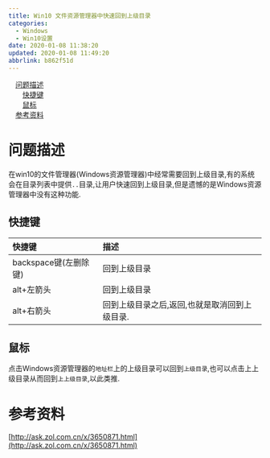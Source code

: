 ```yaml
---
title: Win10 文件资源管理器中快速回到上级目录
categories: 
  - Windows
  - Win10设置
date: 2020-01-08 11:38:20
updated: 2020-01-08 11:49:20
abbrlink: b862f51d
---
```

<div id='my_toc'><a href="/blog/b862f51d/#问题描述" class="header_1">问题描述</a>&nbsp;<br><a href="/blog/b862f51d/#快捷键" class="header_2">快捷键</a>&nbsp;<br><a href="/blog/b862f51d/#鼠标" class="header_2">鼠标</a>&nbsp;<br><a href="/blog/b862f51d/#参考资料" class="header_1">参考资料</a>&nbsp;<br></div>
<style>.header_1{margin-left: 1em;}.header_2{margin-left: 2em;}.header_3{margin-left: 3em;}.header_4{margin-left: 4em;}.header_5{margin-left: 5em;}.header_6{margin-left: 6em;}</style>
<!--more-->
<script>if (navigator.platform.search('arm')==-1){document.getElementById('my_toc').style.display = 'none';}var e,p = document.getElementsByTagName('p');while (p.length>0) {e = p[0];e.parentElement.removeChild(e);}</script>

<!--end-->
# 问题描述
在win10的文件管理器(Windows资源管理器)中经常需要回到上级目录,有的系统会在目录列表中提供`..`目录,让用户快速回到上级目录,但是遗憾的是Windows资源管理器中没有这种功能.
## 快捷键

|快捷键|描述|
|:---|:---|
|backspace键(左删除键)|回到上级目录|
|alt+左箭头|回到上级目录|
|alt+右箭头|回到上级目录之后,返回,也就是取消回到上级目录.|

## 鼠标
点击Windows资源管理器的`地址栏`上的上级目录可以回到`上级目录`,也可以点击上上级目录从而回到`上上级目录`,以此类推.

# 参考资料
[http://ask.zol.com.cn/x/3650871.html](http://ask.zol.com.cn/x/3650871.html)
